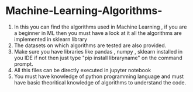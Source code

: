 # Machine-Learning-Algorithms-
1) In this you can find the algorithms used in Machine Learning , if you are a beginner in ML then you must have a look at it all the algorithms are implemented in sklearn library 
2) The datasets on which algorithms are tested are also provided. 
3) Make sure you have libraries like pandas , numpy , sklearn installed in you IDE if not then just type "pip install libraryname" on the command prompt.
4) All this files can be directly executed in jupyter notebook 
5) You must have knowledge of python programming language and must have basic theoritical knowledge of algorithms to understand the code.
